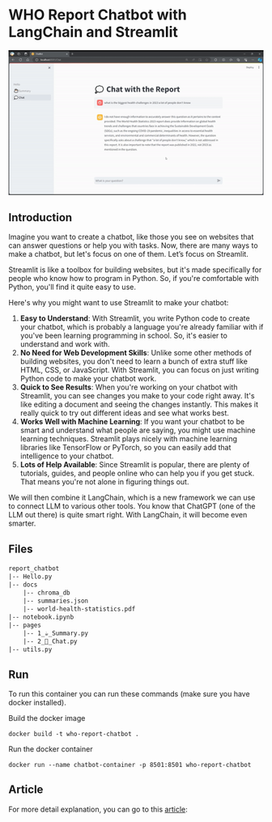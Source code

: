 # WHO Report Chatbot with LangChain and Streamlit

![Chatbot](media/chatbot.gif)

## Introduction

Imagine you want to create a chatbot, like those you see on websites that can answer questions or help you with tasks. Now, there are many ways to make a chatbot, but let's focus on one of them. Let’s focus on Streamlit.

Streamlit is like a toolbox for building websites, but it's made specifically for people who know how to program in Python. So, if you're comfortable with Python, you'll find it quite easy to use.

Here's why you might want to use Streamlit to make your chatbot:

1. **Easy to Understand**: With Streamlit, you write Python code to create your chatbot, which is probably a language you're already familiar with if you've been learning programming in school. So, it's easier to understand and work with.
2. **No Need for Web Development Skills**: Unlike some other methods of building websites, you don't need to learn a bunch of extra stuff like HTML, CSS, or JavaScript. With Streamlit, you can focus on just writing Python code to make your chatbot work.
3. **Quick to See Results**: When you're working on your chatbot with Streamlit, you can see changes you make to your code right away. It's like editing a document and seeing the changes instantly. This makes it really quick to try out different ideas and see what works best.
4. **Works Well with Machine Learning**: If you want your chatbot to be smart and understand what people are saying, you might use machine learning techniques. Streamlit plays nicely with machine learning libraries like TensorFlow or PyTorch, so you can easily add that intelligence to your chatbot.
5. **Lots of Help Available**: Since Streamlit is popular, there are plenty of tutorials, guides, and people online who can help you if you get stuck. That means you're not alone in figuring things out.

We will then combine it LangChain, which is a new framework we can use to connect LLM to various other tools. You know that ChatGPT (one of the LLM out there) is quite smart right. With LangChain, it will become even smarter.

## Files

```{}
report_chatbot
|-- Hello.py
|-- docs
	|-- chroma_db
	|-- summaries.json
	|-- world-health-statistics.pdf
|-- notebook.ipynb
|-- pages
	|-- 1_☕_Summary.py
	|-- 2_🎡_Chat.py
|-- utils.py
```

## Run

To run this container you can run these commands (make sure you have docker installed).

Build the docker image

```{}
docker build -t who-report-chatbot .
```

Run the docker container

```{}
docker run --name chatbot-container -p 8501:8501 who-report-chatbot
```

## Article

For more detail explanation, you can go to this [article](https://idoali.medium.com/building-a-report-chatbot-using-langchain-and-streamlit-7fc444487596): 

